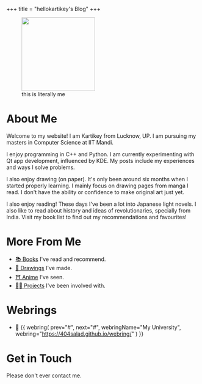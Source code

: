 +++
title = "hellokartikey's Blog"
+++

<figure>
    <img
        src="https://avatars.githubusercontent.com/u/95235337?v=4"
        style="width:192px;"
    />
    <figcaption>this is literally me</figcaption>
</figure>

# About Me

Welcome to my website!
I am Kartikey from Lucknow, UP.
I am pursuing my masters in Computer Science at IIT Mandi.

I enjoy programming in C++ and Python.
I am currently experimenting with Qt app development, influenced by KDE.
My posts include my experiences and ways I solve problems.

I also enjoy drawing (on paper).
It's only been around six months when I started properly learning.
I mainly focus on drawing pages from manga I read.
I don't have the ability or confidence to make original art just yet.

I also enjoy reading!
These days I've been a lot into Japanese light novels.
I also like to read about history and ideas of revolutionaries, specially from India.
Visit my book list to find out my recommendations and favourites!

# More From Me

- [📚 Books](books) I've read and recommend.
- [🎨 Drawings](drawings) I've made.
- [⛩️ Anime](https://myanimelist.net/animelist/Saki_Chan_Desu) I've seen.
- [🧑‍💻 Projects](projects) I've been involved with.

# Webrings

- 🏫 {{
    webring(
        prev="#",
        next="#",
        webringName="My University",
        webring="https://404salad.github.io/webring/"
    )
}}

# Get in Touch

Please don't ever contact me.
